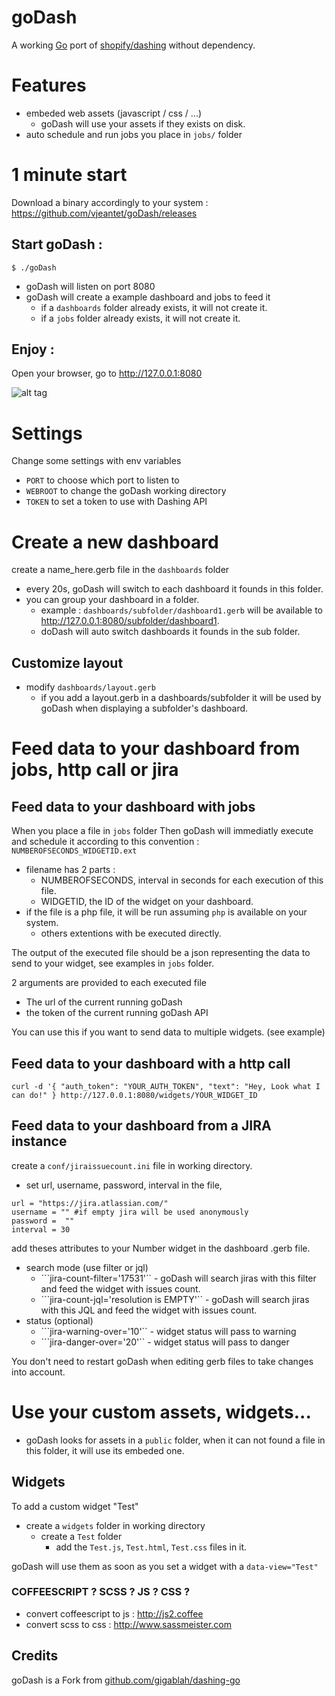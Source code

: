 goDash
==========

A working [Go][1] port of [shopify/dashing][2] without dependency.

# Features
* embeded web assets (javascript / css / ...) 
	* goDash will use your assets if they exists on disk. 
* auto schedule and run jobs you place in ```jobs/``` folder

# 1 minute start
Download a binary accordingly to your system : https://github.com/vjeantet/goDash/releases

## Start goDash :
```
$ ./goDash
```
* goDash will listen on port 8080
* goDash will create a example dashboard and jobs to feed it
	* if a ```dashboards``` folder already exists, it will not create it.
	* if a ```jobs``` folder already exists, it will not create it.

## Enjoy :
Open your browser, go to http://127.0.0.1:8080



![alt tag](https://raw.githubusercontent.com/vjeantet/goDash/master/screenshot.png)



# Settings
Change some settings with env variables
* ```PORT``` to choose which port to listen to
* ```WEBROOT``` to change the goDash working directory
* ```TOKEN``` to set a token to use with Dashing API


# Create a new dashboard
create a name_here.gerb file in the ```dashboards``` folder

* every 20s, goDash will switch to each dashboard it founds in this folder.
* you can group your dashboard in a folder.
	* example : ```dashboards/subfolder/dashboard1.gerb```  will be available to http://127.0.0.1:8080/subfolder/dashboard1. 
	* doDash will auto switch dashboards it founds in the sub folder.

## Customize layout
* modify ```dashboards/layout.gerb```
	* if you add a layout.gerb in a dashboards/subfolder it will be used by goDash when displaying a subfolder's dashboard.


# Feed data to your dashboard from jobs, http call or jira

## Feed data to your dashboard with jobs
When you place a file in ```jobs``` folder Then goDash will immediatly execute and schedule it according to this convention : ```NUMBEROFSECONDS_WIDGETID.ext```
* filename has 2 parts :
	* NUMBEROFSECONDS,  interval in seconds for each execution of this file.
	* WIDGETID, the ID of the widget on your dashboard.
* if the file is a php file, it will be run assuming ```php``` is available on your system.
	* others extentions with be executed directly.

The output of the executed file should be a json representing the data to send to your widget, see examples in ```jobs``` folder.

2 arguments are provided to each executed file
* The url of the current running goDash
* the token of the current running goDash API

You can use this if you want to send data to multiple widgets. (see example)

## Feed data to your dashboard with a http call
```
curl -d '{ "auth_token": "YOUR_AUTH_TOKEN", "text": "Hey, Look what I can do!" } http://127.0.0.1:8080/widgets/YOUR_WIDGET_ID
```


## Feed data to your dashboard from a JIRA instance
create a ```conf/jiraissuecount.ini``` file in working directory.
* set url, username, password, interval in the file, 

```
url = "https://jira.atlassian.com/"
username = "" #if empty jira will be used anonymously
password =  ""
interval = 30
```

add theses attributes to your Number widget in the dashboard .gerb file.

* search mode (use filter or jql)
	* ```jira-count-filter='17531'`` - goDash will search jiras with this filter and feed the widget with issues count.
	* ```jira-count-jql='resolution is EMPTY'`` - goDash will search jiras with this JQL and feed the widget with issues count.
* status (optional)
	* ```jira-warning-over='10'`` - widget status will pass to warning
	* ```jira-danger-over='20'`` - widget status will pass to danger


You don't need to restart goDash when editing gerb files to take changes into account.

# Use your custom assets, widgets...
* goDash looks for assets in a ```public``` folder, when it can not found a file in this folder, it will use its embeded one.

## Widgets
To add a custom widget "Test"
* create a ```widgets``` folder in working directory
	* create a ```Test``` folder
		* add the ```Test.js```, ```Test.html```, ```Test.css``` files in it.

goDash will use them as soon as you set a widget with a ```data-view="Test"```


### COFFEESCRIPT ? SCSS ? JS ? CSS ?
* convert coffeescript to js : http://js2.coffee
* convert scss to css : http://www.sassmeister.com




Credits
-------

goDash is a Fork from [github.com/gigablah/dashing-go][3]



[1]: http://golang.org
[2]: http://shopify.github.io/dashing
[3]: https://github.com/gigablah/dashing-go

